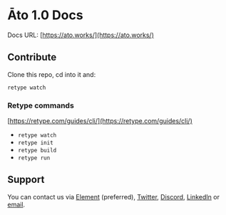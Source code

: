 # Āto 1.0 Docs

Docs URL: [https://ato.works/](https://ato.works/)

## Contribute

Clone this repo, cd into it and:

```
retype watch
```

### Retype commands

[https://retype.com/guides/cli/](https://retype.com/guides/cli/)

- `retype watch`
- `retype init`
- `retype build`
- `retype run`

## Support

You can contact us via [Element](https://matrix.to/#/@julienbrg:matrix.org) (preferred), [Twitter](https://twitter.com/julienbrg), [Discord](https://discord.gg/xw9dCeQ94Y), [LinkedIn](https://www.linkedin.com/in/julienberanger/) or [email](mailto:julien@ato.network).
